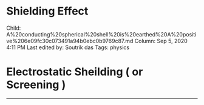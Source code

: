 # Shielding Effect

Child: A%20conducting%20spherical%20shell%20is%20earthed%20A%20positive%206e09fc30c073491a94b0ebc0b9769c87.md
Column: Sep 5, 2020 4:11 PM
Last edited by: Soutrik das
Tags: physics

# Electrostatic Sheilding ( or Screening )

---
